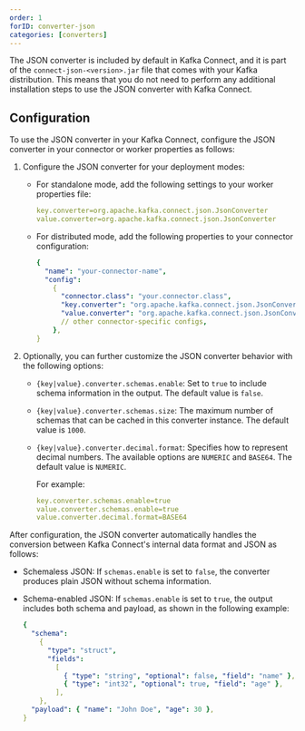 ```yaml
---
order: 1
forID: converter-json
categories: [converters]
---
```


The JSON converter is included by default in Kafka Connect, and it is part of the `connect-json-<version>.jar` file that comes with your Kafka distribution. This means that you do not need to perform any additional installation steps to use the JSON converter with Kafka Connect.

## Configuration

To use the JSON converter in your Kafka Connect, configure the JSON converter in your connector or worker properties as follows:

1. Configure the JSON converter for your deployment modes:

   - For standalone mode, add the following settings to your worker properties file:

     ```yaml
     key.converter=org.apache.kafka.connect.json.JsonConverter
     value.converter=org.apache.kafka.connect.json.JsonConverter
     ```

   - For distributed mode, add the following properties to your connector configuration:

     ```yaml
     {
       "name": "your-connector-name",
       "config":
         {
           "connector.class": "your.connector.class",
           "key.converter": "org.apache.kafka.connect.json.JsonConverter",
           "value.converter": "org.apache.kafka.connect.json.JsonConverter",
           // other connector-specific configs,
         },
     }
     ```

1. Optionally, you can further customize the JSON converter behavior with the following options:

   - `{key|value}.converter.schemas.enable`: Set to `true` to include schema information in the output. The default value is `false`.
   - `{key|value}.converter.schemas.size`: The maximum number of schemas that can be cached in this converter instance. The default value is `1000`.
   - `{key|value}.converter.decimal.format`: Specifies how to represent decimal numbers. The available options are `NUMERIC` and `BASE64`. The default value is `NUMERIC`.

     For example:

     ```yaml
     key.converter.schemas.enable=true
     value.converter.schemas.enable=true
     value.converter.decimal.format=BASE64
     ```

After configuration, the JSON converter automatically handles the conversion between Kafka Connect's internal data format and JSON as follows:

- Schemaless JSON: If `schemas.enable` is set to `false`, the converter produces plain JSON without schema information.
- Schema-enabled JSON: If `schemas.enable` is set to `true`, the output includes both schema and payload, as shown in the following example:

  ```yaml
  {
    "schema":
      {
        "type": "struct",
        "fields":
          [
            { "type": "string", "optional": false, "field": "name" },
            { "type": "int32", "optional": true, "field": "age" },
          ],
      },
    "payload": { "name": "John Doe", "age": 30 },
  }
  ```

